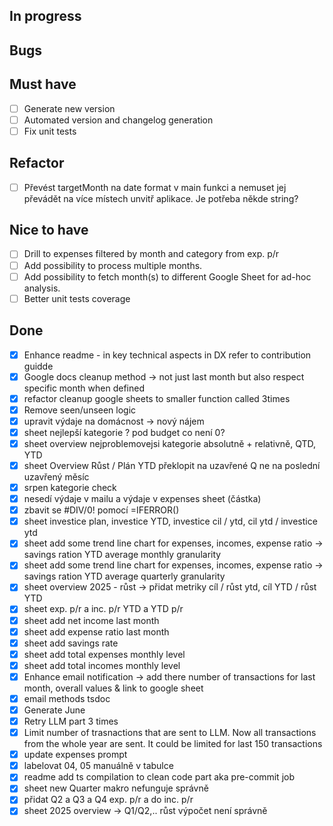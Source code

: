 ## In progress

## Bugs

## Must have

- [ ] Generate new version
- [ ] Automated version and changelog generation
- [ ] Fix unit tests

## Refactor

- [ ] Převést targetMonth na date format v main funkci a nemuset jej převádět na více místech unvitř aplikace. Je potřeba někde string?

## Nice to have

- [ ] Drill to expenses filtered by month and category from exp. p/r
- [ ] Add possibility to process multiple months.
- [ ] Add possibility to fetch month(s) to different Google Sheet for ad-hoc analysis.
- [ ] Better unit tests coverage

## Done

- [x] Enhance readme - in key technical aspects in DX refer to contribution guidde
- [x] Google docs cleanup method -> not just last month but also respect specific month when defined
- [x] refactor cleanup google sheets to smaller function called 3times
- [x] Remove seen/unseen logic
- [x] upravit výdaje na domácnost -> nový nájem
- [x] sheet nejlepší kategorie ? pod budget co není 0?
- [x] sheet overview nejproblemovejsi kategorie absolutně + relativně, QTD, YTD
- [x] sheet Overview Růst / Plán YTD překlopit na uzavřené Q ne na poslední uzavřený měsíc
- [x] srpen kategorie check
- [x] nesedí výdaje v mailu a výdaje v expenses sheet (částka)
- [x] zbavit se #DIV/0! pomocí =IFERROR()
- [x] sheet investice plan, investice YTD, investice cil / ytd, cil ytd / investice ytd
- [x] sheet add some trend line chart for expenses, incomes, expense ratio -> savings ration YTD average monthly granularity
- [x] sheet add some trend line chart for expenses, incomes, expense ratio -> savings ration YTD average quarterly granularity
- [x] sheet overview 2025 - růst -> přidat metriky cíl / růst ytd, cíl YTD / růst YTD
- [x] sheet exp. p/r a inc. p/r YTD a YTD p/r
- [x] sheet add net income last month
- [x] sheet add expense ratio last month
- [x] sheet add savings rate
- [x] sheet add total expenses monthly level
- [x] sheet add total incomes monthly level
- [x] Enhance email notification -> add there number of transactions for last month, overall values & link to google sheet
- [x] email methods tsdoc
- [x] Generate June
- [x] Retry LLM part 3 times
- [x] Limit number of trasnactions that are sent to LLM. Now all transactions from the whole year are sent. It could be limited for last 150 transactions
- [x] update expenses prompt
- [x] labelovat 04, 05 manuálně v tabulce
- [x] readme add ts compilation to clean code part aka pre-commit job
- [x] sheet new Quarter makro nefunguje správně
- [x] přidat Q2 a Q3 a Q4 exp. p/r a do inc. p/r
- [x] sheet 2025 overview -> Q1/Q2,.. růst výpočet není správně
